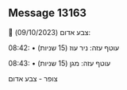 ## Message 13163

🔴 צבע אדום (09/10/2023):

08:42:
• עוטף עזה: ניר עוז (15 שניות)

08:43:
• עוטף עזה: מגן (15 שניות)

צופר - צבע אדום

